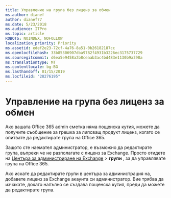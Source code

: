 ```yaml
---
title: Управление на група без лиценз за обмен
ms.author: dianef
author: dianef77
ms.date: 5/23/2018
ms.audience: ITPro
ms.topic: article
ROBOTS: NOINDEX, NOFOLLOW
localization_priority: Priority
ms.assetid: edef2e23-72cf-4a76-8a51-0b26182187cc
ms.openlocfilehash: 33b85306907dba9782f4931b3226ec3175737729
ms.sourcegitcommit: d6ea5e9458a2b8ceaab3ac4bd483e1130b9a398a
ms.translationtype: MT
ms.contentlocale: bg-BG
ms.lasthandoff: 01/15/2019
ms.locfileid: "28276195"
---
```

# <a name="manage-a-group-without-an-exchange-license"></a>Управление на група без лиценз за обмен

Ако вашата Office 365 admin сметка няма пощенска кутия, можете да получите съобщение за грешка за липсващ продукт лиценз, когато се опитвате да редактирате група на Office 365.
  
Защото сте наемател администратор, е възможно да редактирате група, въпреки че не разполагате с лиценз за Exchange. Просто отидете на [Центъра за администриране на Exchange](https://support.office.com/article/https://outlook.office365.com/ecp.aspx) \> **групи** , за да управлявате група на Office 365. 
  
Ако искате да редактирате групи в центъра за администрация на, добавете лиценз за Exchange акаунта си администратор. Вие трябва да изчакате, докато напълно се създава пощенска кутия, преди да можете да редактирате група.
  


